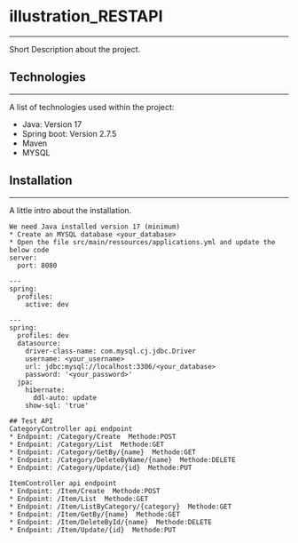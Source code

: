 # illustration_RESTAPI

***
Short Description about the project.

## Technologies
***
A list of technologies used within the project:
* Java: Version 17
* Spring boot: Version 2.7.5
* Maven
* MYSQL

## Installation
***
A little intro about the installation.
```
We need Java installed version 17 (minimum)
* Create an MYSQL database <your_database>
* Open the file src/main/ressources/applications.yml and update the below code
server:
  port: 8080

---
spring:
  profiles:
    active: dev

---
spring:
  profiles: dev
  datasource:
    driver-class-name: com.mysql.cj.jdbc.Driver
    username: <your_username>
    url: jdbc:mysql://localhost:3306/<your_database>
    password: '<your_password>'
  jpa:
    hibernate:
      ddl-auto: update
    show-sql: 'true'

## Test API
CategoryController api endpoint
* Endpoint: /Category/Create  Methode:POST
* Endpoint: /Category/List  Methode:GET
* Endpoint: /Category/GetBy/{name}  Methode:GET
* Endpoint: /Category/DeleteByName/{name}  Methode:DELETE
* Endpoint: /Category/Update/{id}  Methode:PUT

ItemController api endpoint
* Endpoint: /Item/Create  Methode:POST
* Endpoint: /Item/List  Methode:GET
* Endpoint: /Item/ListByCategory/{category}  Methode:GET
* Endpoint: /Item/GetBy/{name}  Methode:GET
* Endpoint: /Item/DeleteById/{name}  Methode:DELETE
* Endpoint: /Item/Update/{id}  Methode:PUT




